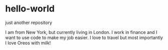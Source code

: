# hello-world
just another repository

I am from New York, but currently living in London. I work in finance and I want to use code to make my job easier.
I love to travel but most importantly I love Oreos with milk!
